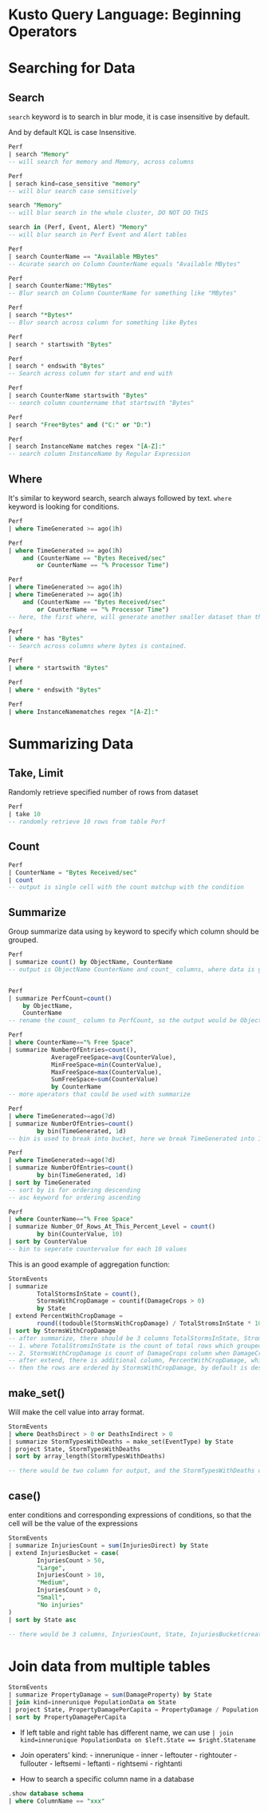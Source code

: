 <h1>Kusto Query Language: Beginning Operators</h1>

# Searching for Data
## Search

`search` keyword is to search in blur mode, it is case insensitive by default.

And by default KQL is case Insensitive.


```sql
Perf
| search "Memory"
-- will search for memory and Memory, across columns

Perf
| serach kind=case_sensitive "memory"
-- will blur search case sensitively

search "Memory"
-- will blur search in the whole cluster, DO NOT DO THIS

search in (Perf, Event, Alert) "Memory"
-- will blur search in Perf Event and Alert tables

Perf
| search CounterName == "Available MBytes"
-- Acurate search on Column CounterName equals "Available MBytes"

Perf
| search CounterName:"MBytes"
-- Blur search on Column CounterName for something like "MBytes"

Perf
| search "*Bytes*"
-- Blur search across column for something like Bytes

Perf
| search * startswith "Bytes"

Perf
| search * endswith "Bytes"
-- Search across column for start and end with

Perf
| search CounterName startswith "Bytes"
-- search column countername that startswith "Bytes"

Perf
| search "Free*Bytes" and ("C:" or "D:")

Perf
| search InstanceName matches regex "[A-Z]:"
-- search column InstanceName by Regular Expression
```

## Where

It's similar to keyword search, search always followed by text. `where` keyword is looking for conditions.

```sql
Perf
| where TimeGenerated >= ago(1h)

Perf
| where TimeGenerated >= ago(1h)
    and (CounterName == "Bytes Received/sec"
        or CounterName == "% Processor Time")

Perf
| where TimeGenerated >= ago(1h)
| where TimeGenerated >= ago(1h)
    and (CounterName == "Bytes Received/sec"
        or CounterName == "% Processor Time")
-- here, the first where, will generate another smaller dataset than the whole Perf table, so that can run faster

Perf
| where * has "Bytes"
-- Search across columns where bytes is contained.

Perf
| where * startswith "Bytes"

Perf
| where * endswith "Bytes"

Perf
| where InstanceNamematches regex "[A-Z]:"
```

# Summarizing Data
## Take, Limit

Randomly retrieve specified number of rows from dataset
```sql
Perf
| take 10
-- randomly retrieve 10 rows from table Perf
```

## Count

```sql
Perf
| CounterName = "Bytes Received/sec"
| count
-- output is single cell with the count matchup with the condition
```

## Summarize
Group summarize data using `by` keyword to specify which column should be grouped.

```sql
Perf
| summarize count() by ObjectName, CounterName
-- output is ObjectName CounterName and count_ columns, where data is grouped by ObjectName and CounterName and calculated the total row count


Perf
| summarize PerfCount=count()
    by ObjectName,
    CounterName
-- rename the count_ column to PerfCount, so the output would be ObjectName, CounterName, and PerfCount.

Perf
| where CounterName=="% Free Space"
| summarize NumberOfEntries=count(),
            AverageFreeSpace=avg(CounterValue),
            MinFreeSpace=min(CounterValue),
            MaxFreeSpace=max(CounterValue),
            SumFreeSpace=sum(CounterValue)
            by CounterName
-- more operators that could be used with summarize

Perf
| where TimeGenerated>=ago(7d)
| summarize NumberOfEntries=count()
        by bin(TimeGenerated, 1d)
-- bin is used to break into bucket, here we break TimeGenerated into 1 day of period, and everything is grouped by these 1 day periods.

Perf
| where TimeGenerated>=ago(7d)
| summarize NumberOfEntries=count()
        by bin(TimeGenerated, 1d)
| sort by TimeGenerated
-- sort by is for ordering descending
-- asc keyword for ordering ascending

Perf
| where CounterName=="% Free Space"
| summarize Number_Of_Rows_At_This_Percent_Level = count()
        by bin(CounterValue, 10)
| sort by CounterValue
-- bin to seperate countervalue for each 10 values
```

This is an good example of aggregation function:
```sql
StormEvents
| summarize 
        TotalStormsInState = count(),
        StormsWithCropDamage = countif(DamageCrops > 0)
        by State
| extend PercentWithCropDamage = 
        round((todouble(StormsWithCropDamage) / TotalStromsInState * 100), 2)
| sort by StormsWithCropDamage
-- after summarize, there should be 3 columns TotalStormsInState, StromsWithCropDamage, State
-- 1. where TotalStromsInState is the count of total rows which grouped by state, 
-- 2. StormsWithCropDamage is count of DamageCrops column when DamageCrops is greater of 0
-- after extend, there is additional column, PercentWithCropDamage, which is a percentage number.
-- then the rows are ordered by StormsWithCropDamage, by default is desending
```

## make_set()
Will make the cell value into array format.

```sql
StormEvents
| where DeathsDirect > 0 or DeathsIndirect > 0
| summarize StormTypesWithDeaths = make_set(EventType) by State
| project State, StormTypesWithDeaths
| sort by array_length(StormTypesWithDeaths)

-- there would be two column for output, and the StormTypesWithDeaths columns' cells are all array of eventtypes
```

## case()
enter conditions and corresponding expressions of conditions, so that the cell will be the value of the expressions

```sql
StormEvents
| summarize InjuriesCount = sum(InjuriesDirect) by State
| extend InjuriesBucket = case(
        InjuriesCount > 50,
        "Large",
        InjuriesCount > 10,
        "Medium",
        InjuriesCount > 0,
        "Small",
        "No injuries"
)
| sort by State asc

-- there would be 3 columns, InjuriesCount, State, InjuriesBucket(created by Extend keyword)
```

# Join data from multiple tables
```sql
StormEvents
| summarize PropertyDamage = sum(DamageProperty) by State
| join kind=innerunique PopulationData on State
| project State, PropertyDamagePerCapita = PropertyDamage / Population
| sort by PropertyDamagePerCapita
```

- If left table and right table has different name, we can use `| join kind=innerunique PopulationData on $left.State == $right.Statename`
- Join operaters' kind:
        - innerunique
        - inner
        - leftouter
        - rightouter
        - fullouter
        - leftsemi
        - leftanti
        - rightsemi
        - rightanti

- How to search a specific column name in a database
```sql
.show database schema
| where ColumnName == "xxx"
```